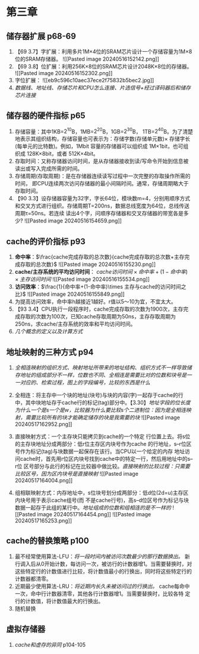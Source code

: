 # 第三章
## 储存器扩展 p68-69
1. 【69 3.7】字扩展：利用多片1M×4位的SRAM芯片设计一个存储容量为1M×8位的SRAM存储器。
![[Pasted image 20240516152142.png]]
2. 【69 3.8】位扩展：利用256K×8位的SRAM芯片设计2048K×8位的存储器。
![[Pasted image 20240516152302.png]]
3. 字位扩展：
![[eb9c596c10aec37ece2f75832b5bec2.jpg]]
4. *数据线、地址线、存储芯片和CPU怎么连接、片选信号+经过译码器后和储存芯片连接*

## 储存器的硬件指标 p65
1. 存储容量：其中1KB=$2^{10}$B，1MB=$2^{20}$B，1GB=$2^{30}$B， 1TB=$2^{40}$B。为了清楚地表示其组织结构，存储容量也可表示为：存储字数(存储单元数)× 存储字长(每单元的比特数)。例如，1Mbit 容量的存储器可以组织成 1M×1bit，也可组织成 128K×8bit，或者 512K×4bit。
2. 存取时间：又称存储器访问时间，是从存储器接收到读/写命令开始到信息被读出或写入完成所需的时间。
3. 存储周期(存取周期)：是在存储器连续读写过程中一次完整的存取操作所需的时间， 即CPU连续两次访问存储器的最小间隔时间。通常，存储周期略大于存取时间。
4. 【90 3.3】设存储器容量为32字，字长64位，模块数m=4，分别用顺序方式和交叉方式进行组织。存储周期T=200ns，数据总线宽度为64位，总线传送周期τ=50ns。若连续 读出4个字，问顺序存储器和交叉存储器的带宽各是多少?
![[Pasted image 20240516154659.png]]
## cache的评价指标 p93
1. **命中率**：$\frac{cache完成存取的总次数}{cache完成存取的总次数+主存完成存取的总次数}$
![[Pasted image 20240516155230.png]]
3. **cache/主存系统的平均访问时间**：
$cache访问时间\times 命中率+(1-命中率)\times 主存访问时间$
![[Pasted image 20240516155534.png]]
4. **访问效率**：$\frac{1}{命中率+(1-命中率)\times 主存与cache的访问时间之比}$ 
![[Pasted image 20240516155849.png]]
5. 为提高访问效率，命中率h越接近1越好。r值以5～10为宜，不宜太大。
6. 【93 3.4】CPU执行一段程序时，cache完成存取的次数为1900次，主存完成存取的次数为100次，已知cache存取周期为50ns，主存存取周期为250ns，求cache/主存系统的效率和平均访问时间。
7. *几个概念的定义以及计算方式*
## 地址映射的三种方式 p94
1. *全相连映射的组织方式、映射地址所带来的地址结构、组织方式不一样导致储存地址的组成部分不一样，位数也不同、全相连是需要比对的位数和块号是一一对应的、检索过程，图上的字段编号，比较的东西是什么*
2. 全相连：将主存中一个块的地址(块号)与块的内容(字)一起存于cache的行中，其中块地址存于cache行的标记(tag)部分中。【3.30】*地址字段的位长度为什么一个是s一个是w，比较器为什么要比较s个二进制位：因为是全相连映射，需要比较所有的块才能确定储存的块是我需要的块*
![[Pasted image 20240517162952.png]]

3. 直接映射方式：一个主存块只能拷贝到cache的一个特定 行位置上去。将s位的主存块地址分成两部分：低r位主存区内块号作为cache 的行地址，s–r位区号作为标记(tag)与块数据一起保存在该行。当CPU以一个给定的内存 地址访问cache时，首先用r位区内块号找到cache中的特定一行，然后用地址中的s–r位 区号部分与此行的标记在比较器中做比较。*直接映射的比较过程：只需要比较区号，因为区内块号是直接映射*
![[Pasted image 20240517164004.png]]
4. 组相联映射方式：内存地址中，s位块号划分成两部分：低d位(2d=u)主存区内块号用于表示cache组号(而 不是cache行号)，高s–d位区号作为标记与块数据一起存于此组的某行中。*地址组成的位数和组相连的是不一样的*
![[Pasted image 20240517164454.png]]
![[Pasted image 20240517165253.png]]
## cache的替换策略 p100
1. 最不经常使用算法-LFU：*将一段时间内被访问次数最少的那行数据换出。*
   新行调入后从0开始计数，每访问一次，被访行的计数器增1。当需要替换时，对 这些特定行的计数值进行比较，将计数值最小的行换出，同时将这些特定行的计数器都清零。
2. 近期最少使用算法-LRU：*将近期内长久未被访问过的行换出。*
   cache每命中一次，命中行计数器清零，其他各行计数器增1。当需要替换时，比较各特 定行的计数值，将计数值最大的行换出。
3. 随机替换
## 虚拟存储器
1. *cache和虚存的异同* p104-105 